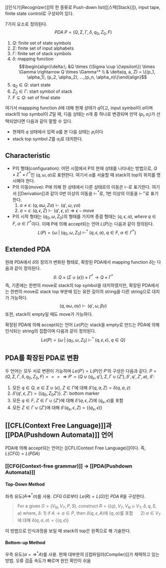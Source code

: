 [[인식기(Recognizer)]]의 한 종류로 Push-down list([[스택(Stack)]]), input tape, finite state control로 구성되어 있다.

7가지 요소로 정의된다. $$PDA \; P = (Q, \Sigma, \Gamma, \delta, q_0, Z_0, F)$$
1. $Q$: finite set of state symbols
2. $\Sigma$: finite set of input alphabets
3. $\Gamma$: finite set of stack symbols
4. $\delta$: mapping function $$\begin{align}\delta:\; &Q \times (\Sigma \cup \{\epsilon\}) \times \Gamma \rightarrow Q \times \Gamma^* \\ & \delta(q, a, Z) = \{(p_1, \alpha_1), (p_2, \alpha_2), ...,(p_n, \alpha_n)\}\end{align}$$
5. $q_0 \in Q$: start state
6. $Z_0 \in \Gamma$: start symbol of stack
7. $F \subseteq Q$: set of final state

여기서 mappping function $\delta$에 대해 현재 상태가 $q$이고, input symbol이 $a$이며 stack의 top symbol이 $Z$일 때, 다음 상태는 $n$개 중 하나로 변경되며 만약 ($p_i, \alpha_i$)가 선택되었다면 다음과 같이 말할 수 있다.
+ 현재의 $q$ 상태에서 입력 $a$를 본 다음 상태는 $p_i$이다
+ stack top symbol $Z$를 $\alpha_i$로 대치한다.

## Characteristic
+ P의 형태(configuration): 어떤 시점에서 P의 현재 상태를 나타내는 방법으로, $Q\times \Sigma^* \times \Gamma^*$인 $(q, \omega, \alpha)$로 표현한다. 여기서 $\alpha$를 서술할 때 stack의 top의 위치를 명시해야 한다. 
+ P의 이동(move): P에 의해 한 상태에서 다른 상태로의 이동은 $\vdash$로 표기한다. 여기서 [[Derivation]]과 같이 0번 이상의 이동을 $\vdash^*$로, 1번 이상의 이동을 $\vdash^+$로 표기한다.
	1) $a\neq \epsilon: \; (q, a\omega, Z\alpha) \vdash (q', \omega, \gamma \alpha)$ 
	2) $a=\epsilon:\; (q, \epsilon, Z) \vdash (q', \epsilon, \gamma) \Rightarrow \epsilon-move$ 
+ P의 시작 형태는 $(q_0, \omega, Z_0)$의 형태를 가지며 종결 형태는 $(q, \epsilon, \alpha), \; where \; q \in F, \;\alpha \in \Gamma^*$이다. 이때 P에 의해 accept되는 언어 $L(P)$는 다음과 같이 정의된다. $$L(P) = \{\omega\;|\;(q_0, \omega, Z_0) \;\vdash^*\; (q, \epsilon, \alpha),\; q\in F, \; \alpha\in \Gamma^*\}$$
## Extended PDA
원래 PDA에서 $\delta$의 정의가 변화된 형태로, 확장된 PDA에서 mapping function $\delta$는 다음과 같이 정의된다. $$\delta:\; Q \times (\Sigma \cup \{\epsilon\}) \times \Gamma^* \rightarrow Q \times \Gamma^*$$즉, 기존에는 한번의 move로 stack의 top symbol을 대치하였지만, 확장된 PDA에서는 한번의 move로 stack top 부분에 있는 유한 길이의 string을 다른 string으로 대치가 가능하다.$$(q, a\omega, \alpha\gamma) \vdash(q', \omega, \beta\gamma)$$또한, stack이 empty일 때도 move가 가능하다. 

확장된 PDA에 의해 accept되는 언어 $Le(P)$는 stack을 empty로 만드는 PDA에 의해 인식되는 string의 집합이며 다음과 같이 정의된다. $$Le(P) = \{\omega\;|\;(q_0, \omega, Z_0) \;\vdash^*\; (q, \epsilon, \epsilon),\; q\in Q\}$$
## PDA를 확장된 PDA로 변환
두 언어는 모두 서로 변환이 가능하며 $Le(P') =L(P)$인 $P'$의 구성은 다음과 같다.
$P = (Q, \Sigma, \Gamma, \delta, q_0, Z_0, F) ===\Rightarrow P' =(Q\cup \{q_e, q'\}, \Sigma, \Gamma \cup \{Z'\}, \delta', q', Z', \varnothing),$
$\delta'$: 
1. 모든 $q \in Q, \;a \in \Sigma \cup \{\epsilon\}, \; Z \in \Gamma$에 대해 $\delta'(q, a, Z) =\delta(q, a, z)$
2. $\delta'(q', \epsilon, Z')=\{(q_0, Z_0Z')\}$. $Z'$: bottom marker
3. 모든 $q \in F, \; Z \in \Gamma \cup \{Z'\}$에 대해 $\delta'(q, \epsilon, Z)$에 $(q_e, \epsilon)$를 포함
4. 모든 $Z\in \Gamma\cup \{Z'\}$에 대해 $\delta'(q_e, \epsilon, Z) = \{(q_e, \epsilon)\}$

## [[CFL(Context Free Language)]]과 [[PDA(Pushdown Automata)]] 언어
PDA에 의해 accept되는 언어는 [[CFL(Context Free Language)]]이다. 즉, $L(CFG) = L(PDA)$
### [[CFG(Context-free grammar)]] $\rightarrow$ [[PDA(Pushdown Automata)]]
#### Top-Down Method
좌측 유도($A\Rightarrow^*\alpha$)를 사용. $CFG \;G$로부터 $Le(R)=L(G)$인 $PDA \;R$을 구성한다.
> For a given $G=(V_N, V_T, P, S)$, construct $R=(\{q\}, V_T, V_N \cup V_T, \delta, q, S, \varnothing)$
> where, $\delta$: 1) if $A\rightarrow\alpha\in P$, then $\delta(q, \epsilon, A)$에 $(q, \alpha)$를 포함 $\quad$ 2) $a\in V_T$에 대해 $\delta(q, a, a) = \{(q, \epsilon)\}$

이 방법으로 인식과정을 보일 때 stack의 top은 왼쪽으로 해 기술한다.  
#### Bottom-up Method
우측 유도($\alpha=\Rightarrow^*A$)를 사용. 현재 대부분의 [[컴파일러(Compiler)]]가 채택하고 있는 방법. 오류 검출 속도가 빠르며 원인 확인이 쉬움

